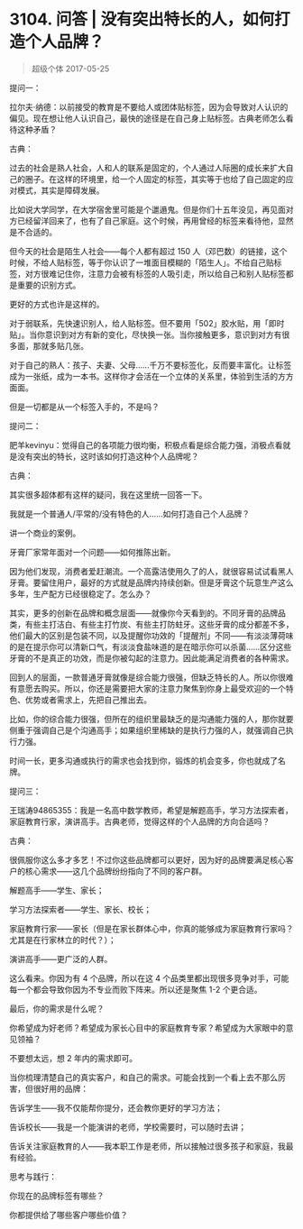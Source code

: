 # 3104. 问答 | 没有突出特长的人，如何打造个人品牌？
> 超级个体
2017-05-25

提问一：

拉尔夫·纳德：以前接受的教育是不要给人或团体贴标签，因为会导致对人认识的偏见。现在想让他人认识自己，最快的途径是在自己身上贴标签。古典老师怎么看待这种矛盾？

古典：

过去的社会是熟人社会，人和人的联系是固定的，个人通过人际圈的成长来扩大自己的圈子。在这样的环境里，给一个人固定的标签，其实等于也给了自己固定的应对模式，其实是障碍发展。

比如说大学同学，在大学宿舍里可能是个邋遢鬼。但是你们十五年没见，再见面对方已经留洋回来了，也有了自己家庭。这个时候，再用曾经的标签来看待他，显然是不合适的。

但今天的社会是陌生人社会——每个人都有超过 150 人（邓巴数）的链接，这个时候，不给人贴标签，等于你认识了一堆面目模糊的「陌生人」。不给自己贴标签，对方很难记住你，注意力会被有标签的人吸引走，所以给自己和别人贴标签都是重要的识别方式。

更好的方式也许是这样的。

对于弱联系，先快速识别人，给人贴标签。但不要用「502」胶水贴，用「即时贴」。当你意识到对方有新的变化，尽快换一张。当你接触更多，意识到对方有很多面，那就多贴几张。

对于自己的熟人：孩子、夫妻、父母……千万不要标签化，反而要丰富化。让标签成为一张纸，成为一本书。这样你才会活在一个立体的关系里，体验到生活的方方面面。

但是一切都是从一个标签入手的，不是吗？

提问二：

肥羊kevinyu：觉得自己的各项能力很均衡，积极点看是综合能力强，消极点看就是没有突出的特长，这时该如何打造这种个人品牌呢？

古典：

其实很多超体都有这样的疑问，我在这里统一回答一下。

我就是一个普通人/平常的/没有特色的人……如何打造自己个人品牌？

讲一个商业的案例。

牙膏厂家常年面对一个问题——如何推陈出新。

因为他们发现，消费者爱赶潮流。一个高露洁使用久了的人，就很容易试试看黑人牙膏。要留住用户，最好的方式就是品牌内持续创新。但是牙膏这个玩意生产这么多年，生产配方已经很稳定了。怎么办？

其实，更多的创新在品牌和概念层面——就像你今天看到的。不同牙膏的品牌品类，有些主打洁白、有些主打竹炭、有些主打防蛀牙。这些牙膏的成分都差不多，他们最大的区别是包装不同，以及提醒你功效的「提醒剂」不同——有淡淡薄荷味的是在提示你可以清新口气，有淡淡食盐味道的是在暗示你可以杀菌……区分这些牙膏的不是真正的功效，而是你被勾起的注意力。因此能满足消费者的各种需求。

回到人的层面，一款普通牙膏就像是综合能力很强，但缺乏特长的人。所以你很难有意愿去购买。所以，你还是需要把大家的注意力聚焦到你身上最受欢迎的一个特色、优势或者需求上，先把自己推出去。

比如，你的综合能力很强，但所在的组织里最缺乏的是沟通能力强的人，那你就要侧重于强调自己是个沟通高手；如果组织里稀缺的是执行力强的人，就强调自己执行力强。

时间一长，更多沟通或执行的需求也会找到你，锻炼的机会变多，你也就成了名牌。

提问三：

王瑞涛94865355：我是一名高中数学教师，希望是解题高手，学习方法探索者，家庭教育行家，演讲高手。古典老师，觉得这样的个人品牌的方向合适吗？

古典：

很佩服你这么多才多艺！不过你这些品牌都可以更好，因为好的品牌要满足核心客户的核心需求——这几个品牌纷纷指向了不同的客户群。

解题高手——学生、家长；

学习方法探索者——学生、家长、校长；

家庭教育行家——家长（但是在家长群体心中，你真的能够成为家庭教育行家吗？尤其是在行家林立的时代？）；

演讲高手——更广泛的人群。

这么看来。你因为有 4 个品牌，所以在这 4 个品类里都出现很多竞争对手，可能每一个都会导致你因为不专业而败下阵来。所以还是聚焦 1-2 个更合适。

最后，你的需求是什么呢？

你希望成为好老师？希望成为家长心目中的家庭教育专家？希望成为大家眼中的意见领袖？

不要想太远，想 2 年内的需求即可。

当你梳理清楚自己的真实客户，和自己的需求。可能会找到一个看上去不那么厉害，但很好用的品牌：

告诉学生——我不仅能帮你提分，还会教你更好的学习方法；

告诉校长——我是一个能演讲的老师，学校需要时，可以随时去讲；

告诉关注家庭教育的人——我本职工作是老师，所以接触过很多孩子和家庭，我最有经验。

思考与践行：

你现在的品牌标签有哪些？

你都提供给了哪些客户哪些价值？


